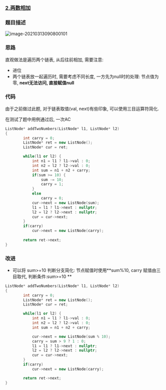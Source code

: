 

### [2.两数相加](https://leetcode-cn.com/problems/add-two-numbers/)

### 题目描述

![image-20210313090800101](C:\Users\LongFeida\AppData\Roaming\Typora\typora-user-images\image-20210313090800101.png)

### 思路

直观做法是遍历两个链表, 从后往前相加, 需要注意:

- 进位
- 两个链表放一起遍历时, 需要考虑不同长度, 一方先为null时的处理: 节点值为零, **next无法访问, 直接赋值null**

### 代码

由于之前做过此题, 对于链表取值(val, next)有些印象, 可以使用三目运算符简化.

在测试了题中用例通过后, 一次AC

``` c++
ListNode* addTwoNumbers(ListNode* l1, ListNode* l2) 
{
        int carry = 0;
        ListNode* ret = new ListNode();
        ListNode* cur = ret;

        while(l1 or l2) {
            int n1 = l1 ? l1->val : 0;
            int n2 = l2 ? l2->val : 0;
            int sum = n1 + n2 + carry;
            if(sum >= 10) {
                sum -= 10;
                carry = 1;
            }
            else
                carry = 0;
            cur->next = new ListNode(sum);
            l1 = l1 ? l1->next : nullptr;
            l2 = l2 ? l2->next : nullptr;
            cur = cur->next;
        }
        if(carry)
            cur->next = new ListNode(carry);
        
        return ret->next;
}
```

### 改进

- 可以将 sum>=10 判断分支简化: 节点赋值时使用**sum%10, carry 赋值由三目取代, 判断条件:sum>=10 **

``` c++
ListNode* addTwoNumbers(ListNode* l1, ListNode* l2) 
{
        int carry = 0;
        ListNode* ret = new ListNode();
        ListNode* cur = ret;

        while(l1 or l2) {
            int n1 = l1 ? l1->val : 0;
            int n2 = l2 ? l2->val : 0;
            int sum = n1 + n2 + carry;

            cur->next = new ListNode(sum % 10);
            carry = sum > 9 ? 1 : 0;
            l1 = l1 ? l1->next : nullptr;
            l2 = l2 ? l2->next : nullptr;
            cur = cur->next;
        }
        if(carry)
            cur->next = new ListNode(carry);

        return ret->next;
}
```



